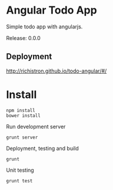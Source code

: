 Angular Todo App
================

Simple todo app with angularjs.

Release: 0.0.0

## Deployment

http://richistron.github.io/todo-angular/#/

Install
=======

```
npm install
bower install
```

Run development server

```
grunt server
```

Deployment, testing and build

```
grunt
```

Unit testing

```
grunt test
```